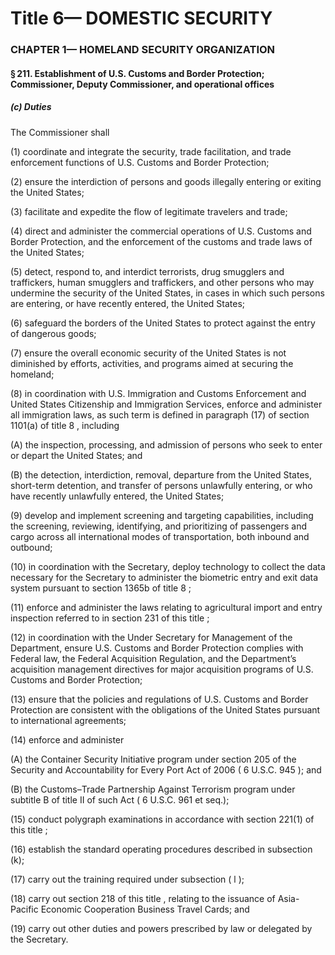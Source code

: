 
# Title 6— DOMESTIC SECURITY
### CHAPTER 1— HOMELAND SECURITY ORGANIZATION
#### § 211. Establishment of U.S. Customs and Border Protection; Commissioner, Deputy Commissioner, and operational offices
##### (c) Duties

The Commissioner shall

(1) coordinate and integrate the security, trade facilitation, and trade enforcement functions of U.S. Customs and Border Protection;

(2) ensure the interdiction of persons and goods illegally entering or exiting the United States;

(3) facilitate and expedite the flow of legitimate travelers and trade;

(4) direct and administer the commercial operations of U.S. Customs and Border Protection, and the enforcement of the customs and trade laws of the United States;

(5) detect, respond to, and interdict terrorists, drug smugglers and traffickers, human smugglers and traffickers, and other persons who may undermine the security of the United States, in cases in which such persons are entering, or have recently entered, the United States;

(6) safeguard the borders of the United States to protect against the entry of dangerous goods;

(7) ensure the overall economic security of the United States is not diminished by efforts, activities, and programs aimed at securing the homeland;

(8) in coordination with U.S. Immigration and Customs Enforcement and United States Citizenship and Immigration Services, enforce and administer all immigration laws, as such term is defined in paragraph (17) of section 1101(a) of title 8 , including

(A) the inspection, processing, and admission of persons who seek to enter or depart the United States; and

(B) the detection, interdiction, removal, departure from the United States, short-term detention, and transfer of persons unlawfully entering, or who have recently unlawfully entered, the United States;

(9) develop and implement screening and targeting capabilities, including the screening, reviewing, identifying, and prioritizing of passengers and cargo across all international modes of transportation, both inbound and outbound;

(10) in coordination with the Secretary, deploy technology to collect the data necessary for the Secretary to administer the biometric entry and exit data system pursuant to section 1365b of title 8 ;

(11) enforce and administer the laws relating to agricultural import and entry inspection referred to in section 231 of this title ;

(12) in coordination with the Under Secretary for Management of the Department, ensure U.S. Customs and Border Protection complies with Federal law, the Federal Acquisition Regulation, and the Department’s acquisition management directives for major acquisition programs of U.S. Customs and Border Protection;

(13) ensure that the policies and regulations of U.S. Customs and Border Protection are consistent with the obligations of the United States pursuant to international agreements;

(14) enforce and administer

(A) the Container Security Initiative program under section 205 of the Security and Accountability for Every Port Act of 2006 ( 6 U.S.C. 945 ); and

(B) the Customs–Trade Partnership Against Terrorism program under subtitle B of title II of such Act ( 6 U.S.C. 961 et seq.);

(15) conduct polygraph examinations in accordance with section 221(1) of this title ;

(16) establish the standard operating procedures described in subsection (k);

(17) carry out the training required under subsection ( l );

(18) carry out section 218 of this title , relating to the issuance of Asia-Pacific Economic Cooperation Business Travel Cards; and

(19) carry out other duties and powers prescribed by law or delegated by the Secretary.
